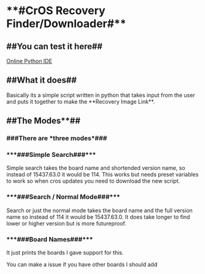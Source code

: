 <h1>**#CrOS Recovery Finder/Downloader#**</h1>
<h2>##You can test it here##</h2>

[Online Python IDE](https://www.online-python.com/d6z23LeIoA)

<h2>##What it does##</h2>

<p>Basically its a simple script written in python that takes input from the user and puts it together to make the **Recovery Image Link**.</p>

<h2>##The Modes**##</h2>

<h3>###There are *three modes*###</h3>

<h3>***###Simple Search###***</h3>

Simple search takes the board name and shortended version name,
so instead of 15437.63.0 it would be 114.
This works but needs preset variables to work so when cros updates you need to download the new script.

<h3>***###Search / Normal Mode###***</h3>

Search or just the normal mode takes the board name and the full version name so instead of 114 it would be 15437.63.0.
It does take longer to find lower or higher version but is more futureproof.

<h3>***###Board Names###***</h3>

It just prints the boards I gave support for this.

You can make a issue if you have other boards I should add

